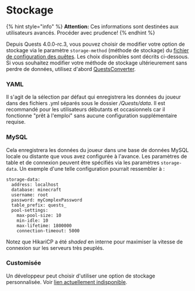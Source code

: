 # Stockage

{% hint style="info" %}
**Attention:** Ces informations sont destinées aux utilisateurs avancés. Procéder avec prudence!
{% endhint %}

Depuis Quests 4.0.0-rc.3, vous pouvez choisir de modifier votre option de stockage via le paramètre `storage-method` (méthode de stockage) du [fichier de configuration des quêtes](https://github.com/PikaMug/Quests/wiki/2-%E2%80%90-Configuration#configyml). Les choix disponibles sont décrits ci-dessous. Si vous souhaitez modifier votre méthode de stockage ultérieurement sans perdre de données, utilisez d'abord [QuestsConverter](https://github.com/PikaMug/QuestsConverter).

### YAML

Il s'agit de la sélection par défaut qui enregistrera les données du joueur dans des fichiers .yml séparés sous le dossier _/Quests/data_. Il est recommandé pour les utilisateurs débutants et occasionnels car il fonctionne "prêt à l'emploi" sans aucune configuration supplémentaire requise.

### MySQL

Cela enregistrera les données du joueur dans une base de données MySQL locale ou distante que vous avez configurée à l'avance. Les paramètres de table et de connexion peuvent être spécifiés via les paramètres `storage-data`. Un exemple d'une telle configuration pourrait ressembler à :

```text
storage-data:
  address: localhost
  database: minecraft
  username: root
  password: myComplexPassword
  table_prefix: quests_
  pool-settings:
    max-pool-size: 10
    min-idle: 10
    max-lifetime: 1800000
    connection-timeout: 5000
```

Notez que HikariCP a été _shaded_ en interne pour maximiser la vitesse de connexion sur les serveurs très peuplés.

### Customisée

Un développeur peut choisir d'utiliser une option de stockage personnalisée. Voir [lien actuellement indisponible]().

